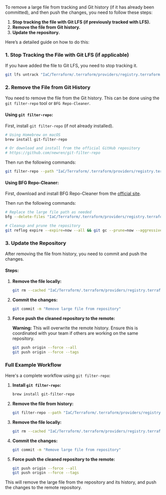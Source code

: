 To remove a large file from tracking and Git history (if it has already been committed), and then push the changes, you need to follow these steps:

1. **Stop tracking the file with Git LFS (if previously tracked with LFS).**
2. **Remove the file from Git history.**
3. **Update the repository.**

Here’s a detailed guide on how to do this:

### 1. Stop Tracking the File with Git LFS (if applicable)

If you have added the file to Git LFS, you need to stop tracking it.

```sh
git lfs untrack "IaC/Terraform/.terraform/providers/registry.terraform.io/hashicorp/aws/5.31.0/darwin_amd64/terraform-provider-aws_v5.31.0_x5"
```

### 2. Remove the File from Git History

You need to remove the file from the Git history. This can be done using the `git filter-repo` tool or `BFG Repo-Cleaner`.

#### Using `git filter-repo`:

First, install `git filter-repo` (if not already installed).

```sh
# Using Homebrew on macOS
brew install git-filter-repo

# Or download and install from the official GitHub repository
# https://github.com/newren/git-filter-repo
```

Then run the following commands:

```sh
git filter-repo --path "IaC/Terraform/.terraform/providers/registry.terraform.io/hashicorp/aws/5.31.0/darwin_amd64/terraform-provider-aws_v5.31.0_x5" --invert-paths
```

#### Using BFG Repo-Cleaner:

First, download and install BFG Repo-Cleaner from the [official site](https://rtyley.github.io/bfg-repo-cleaner/).

Then run the following commands:

```sh
# Replace the large file path as needed
bfg --delete-files "IaC/Terraform/.terraform/providers/registry.terraform.io/hashicorp/aws/5.31.0/darwin_amd64/terraform-provider-aws_v5.31.0_x5"

# Cleanup and prune the repository
git reflog expire --expire=now --all && git gc --prune=now --aggressive
```

### 3. Update the Repository

After removing the file from history, you need to commit and push the changes.

#### Steps:

1. **Remove the file locally:**

   ```sh
   git rm --cached "IaC/Terraform/.terraform/providers/registry.terraform.io/hashicorp/aws/5.31.0/darwin_amd64/terraform-provider-aws_v5.31.0_x5"
   ```

2. **Commit the changes:**

   ```sh
   git commit -m "Remove large file from repository"
   ```

3. **Force push the cleaned repository to the remote:**

   **Warning:** This will overwrite the remote history. Ensure this is coordinated with your team if others are working on the same repository.

   ```sh
   git push origin --force --all
   git push origin --force --tags
   ```

### Full Example Workflow

Here's a complete workflow using `git filter-repo`:

1. **Install `git filter-repo`:**

   ```sh
   brew install git-filter-repo
   ```

2. **Remove the file from history:**

   ```sh
   git filter-repo --path "IaC/Terraform/.terraform/providers/registry.terraform.io/hashicorp/aws/5.31.0/darwin_amd64/terraform-provider-aws_v5.31.0_x5" --invert-paths
   ```

3. **Remove the file locally:**

   ```sh
   git rm --cached "IaC/Terraform/.terraform/providers/registry.terraform.io/hashicorp/aws/5.31.0/darwin_amd64/terraform-provider-aws_v5.31.0_x5"
   ```

4. **Commit the changes:**

   ```sh
   git commit -m "Remove large file from repository"
   ```

5. **Force push the cleaned repository to the remote:**

   ```sh
   git push origin --force --all
   git push origin --force --tags
   ```

This will remove the large file from the repository and its history, and push the changes to the remote repository.

